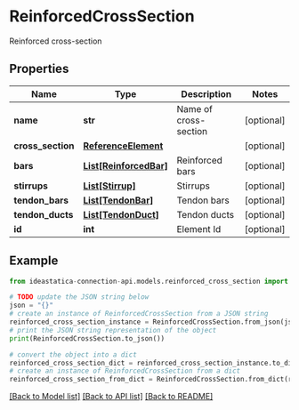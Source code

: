# ReinforcedCrossSection

Reinforced cross-section

## Properties

Name | Type | Description | Notes
------------ | ------------- | ------------- | -------------
**name** | **str** | Name of cross-section | [optional] 
**cross_section** | [**ReferenceElement**](ReferenceElement.md) |  | [optional] 
**bars** | [**List[ReinforcedBar]**](ReinforcedBar.md) | Reinforced bars | [optional] 
**stirrups** | [**List[Stirrup]**](Stirrup.md) | Stirrups | [optional] 
**tendon_bars** | [**List[TendonBar]**](TendonBar.md) | Tendon bars | [optional] 
**tendon_ducts** | [**List[TendonDuct]**](TendonDuct.md) | Tendon ducts | [optional] 
**id** | **int** | Element Id | [optional] 

## Example

```python
from ideastatica-connection-api.models.reinforced_cross_section import ReinforcedCrossSection

# TODO update the JSON string below
json = "{}"
# create an instance of ReinforcedCrossSection from a JSON string
reinforced_cross_section_instance = ReinforcedCrossSection.from_json(json)
# print the JSON string representation of the object
print(ReinforcedCrossSection.to_json())

# convert the object into a dict
reinforced_cross_section_dict = reinforced_cross_section_instance.to_dict()
# create an instance of ReinforcedCrossSection from a dict
reinforced_cross_section_from_dict = ReinforcedCrossSection.from_dict(reinforced_cross_section_dict)
```
[[Back to Model list]](../README.md#documentation-for-models) [[Back to API list]](../README.md#documentation-for-api-endpoints) [[Back to README]](../README.md)


